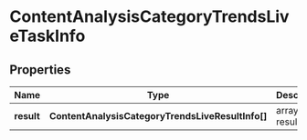 # ContentAnalysisCategoryTrendsLiveTaskInfo

## Properties

| Name | Type | Description | Notes |
|------------ | ------------- | ------------- | -------------|
**result** | **ContentAnalysisCategoryTrendsLiveResultInfo[]** | array of results |[optional]|